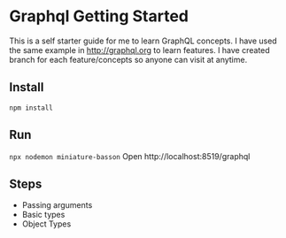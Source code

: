 # Graphql Getting Started
This is a self starter guide for me to learn GraphQL concepts. I have used the same example in http://graphql.org to learn features. I have created branch for each feature/concepts so anyone can visit at anytime.

## Install
`npm install`

## Run 
`npx nodemon miniature-basson`
Open http://localhost:8519/graphql

## Steps
* Passing arguments
* Basic types
* Object Types





